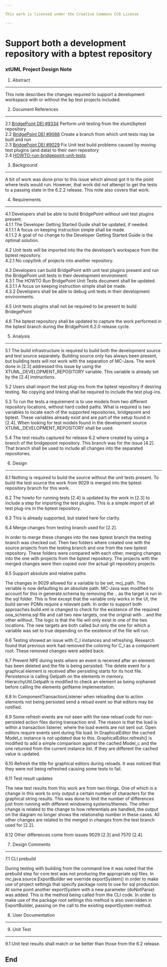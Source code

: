 ```yaml
---

This work is licensed under the Creative Commons CC0 License

---
```


# Support both a development repository with a bptest repository 
### xtUML Project Design Note

1. Abstract
-----------
This note describes the changes required to support a development workspace with or without the bp test projects included.   

2. Document References
----------------------
<a id="2.1"></a>2.1 [BridgePoint DEI #9334](https://support.onefact.net/issues/9334) Perform unit testing from the xtuml/bptest repository  
<a id="2.2"></a>2.2 [BridgePoint DEI #9088](https://support.onefact.net/issues/9088) Create a branch from which unit tests may be built and run  
<a id="2.3"></a>2.3 [BridgePoint DEI #9029](https://support.onefact.net/issues/9029) Fix Unit test build problems caused by moving test plugins (and data) to their own repository  
<a id="2.4"></a>2.4 [HOWTO-run-bridgepoint-unit-tests](https://github.com/travislondon/bridgepoint/blob/master/doc-bridgepoint/process/HOWTO-run-bridgepoint-unit-tests.md)  

3. Background
-------------
A bit of work was done prior to this issue which almost got it to the point where tests would run.  However, that work did not attempt to get the tests to a passing state in the 6.2.2 release.  This note also covers that work.

4. Requirements
---------------
4.1 Developers shall be able to build BridgePoint without unit test plugins present.  
4.1.1 The Developer Getting Started Guide shall be updated, if needed.   
4.1.1.1 A focus on keeping instruction simple shall be made.   
4.1.1.2 A goal of no change to the Developer Getting Started Guide is the optimal solution.  

4.2 Unit tests will be imported into the the developer’s workspace from the bptest repository.  
4.2.1 No copy/link of projects into another repository.  

4.3 Developers can build BridgePoint with unit test plugins present and run the BridgePoint unit tests in their development environment.  
4.3.1 The HOWTO Run BridgePoint Unit Tests document shall be updated.  
4.3.1.1 A focus on keeping instruction simple shall be made.  
4.3.2 Developers shall be able to debug unit tests in their development environments.  

4.5 Unit tests plugins shall not be required to be present to build BridegePoint  

4.6 The bptest repository shall be updated to capture the work performed in the bptest branch during the BridgePoint 6.2.0 release cycle.  

5. Analysis
-----------
5.1 The build infrastructure is required to build both the development source and test source separately.  Building source only has always been present, but building tests will not work with the separation of MC-Java.  The work done in [2.3] addressed this issue by using the XTUML_DEVELOPMENT_REPOSITORY variable.  This variable is already set by the [2.4] instructions.  

5.2 Users shall import the test plug-ins from the bptest repository if desiring testing.  No copying and linking shall be required to include the test plug-ins.  

5.3 To run the tests a requirement is to use models from two different repository locations, without hard coded paths.  What is required is two variables to locate each of the supported repositories, bridgepoint and bptest.  These variables already exist and are part of the setup found in [2.4].  When looking for test models found in the development source XTUML_DEVELOPMENT_REPOSITORY shall be used.  

5.4 The test results captured for release 6.2 where created by using a branch of the bridgepoint repository.  This branch was for the issue [4.2].  That branch shall be used to include all changes into the separated repositories.  

6. Design
---------
6.1 Nothing is required to build the source without the unit tests present.  To build the test source the work from 9029 is merged into the bptest repository branch for this work.  

6.2 The howto for running tests [2.4] is updated by the work in [2.3] to include a step for importing the test plugins.  This is a simple import of all test plug-ins in the bptest repository.  

6.3 This is already supported, but stated here for clarity.  

6.4 Merge changes from testing branch used for [2.2]. 

In order to merge these changes into the new bptest branch the testing branch was checked out.  Then two folders where created one with the source projects from the testing branch and one from the new bptest repository.  These folders were compared with each other, merging changes into the one with projects from the bptest repository.  The projects with the merged changes were then copied over the actual git repository projects.  

6.5 Support absolute and relative paths  

The changes in 9029 allowed for a variable to be set, mcj_path.  This veriable is now defaulting to an absolute path.  MC-Java was modified to account for this in generate.schema by removing the .. as the target is run in the sql folder.  This is fine except that the variable only works in the UI, the build server POMs require a relavant path.  In order to support both approaches build.xml is changed to check for the existence of the required ooa_schema.sql file and call two new targets, one the original with .. and the other without.  The logic is that the file will only exist in one of the two locations.  The new targets are both called but only the one for which a variable was set to true depending on the existence of the file will run.  

6.6 Testing showed an issue with C_I instances and refreshing.  Research found that previous work had removed the coloring for C_I as a component root.  These removed changes were added back.  

6.7 Prevent NPE during tests where an event is received after an element has been deleted and the file is being persisted.  The delete event for a graphical element is received after persisting starts for its host file.  Persistence is calling Getpath on the elements in memory.  HierarchyUtil.Getpath is modified to check an element as being orphaned before calling the elements getName implementation.  

6.8 In ComponentTransactionListener when reloading due to action elements not being persisted send a reload event so that editors may be notified.  

6.9 Some refresh events are not seen with the new reload code for non-persisted action files during transaction end.  The reason is that the load is within a transaction listener, where the load events are not sent out.  Open editors require events sent during file load.  In GraphicalEditor the cached Model_c instance is not updated due to this.  GraphicalEditor.refresh() is modified to add a simple comparison against the cached Model_c and the one returned from the current instance list.  If they are different the cached value is updated.  

6.10 Refresh the title for graphical editors during reloads.  It was noticed that they were not being refreshed causing some tests to fail.  

6.11 Test result updates

The new test results from this work are from two things.  One of which is a change in this work to only output a certain number of characters for the graphical string results.  This was done to limit the number of differences just from running with different windowing systems/themes.  The other change is related to the change to how referentials are handled, the output on the diagram no longer shows the relationship number in these cases.  All other changes are related to the merged in changes from the test branch used for [2.2].  

6.12 Other differences come from issues 9029 [2.3] and 7570 [2.4].  

7. Design Comments
------------------
7.1 CLI prebuild  

During testing with building from the command line it was noted that the prebuild step for core.test was not producing the appropriate sql files.  In mc.java.source.ExportBuilder we override exportSystem() in order to make use of project settings that specify package roots to use for sql production.  At some point another exportSystem with a new parameter (doNotParse) was added.  This is the method being called from the CLI code.  In order to make use of the package root settings this method is also overridden in ExportBuilder, passing on the call to the existing exportSystem method.  

8. User Documentation
---------------------

9. Unit Test
------------
9.1 Unit test results shall match or be better than those from the 6.2 release.  

End
---

